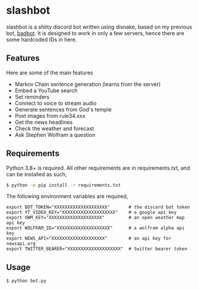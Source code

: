 # slashbot

slashbot is a shitty discord bot written using disnake, based on my previous
bot, [badbot](https://github.com/saultyevil/badbot). It is designed to work
in only a few servers, hence there are some hardcoded IDs in here.

## Features

Here are some of the main features

* Markov Chain sentence generation (learns from the server)
* Embed a YouTube search
* Set reminders
* Connect to voice to stream audio
* Generate sentences from God's temple
* Post images from rule34.xxx
* Get the news headlines
* Check the weather and forecast
* Ask Stephen Wolfram a question

## Requirements

Python 3.8+ is required. All other requirements are in requirements.txt, and
can be installed as such,

```bash
$ python -m pip install -r requirements.txt
```

The following environment variables are required,

```
export BOT_TOKEN="XXXXXXXXXXXXXXXXXXXX"       # the discord bot token
export YT_VIDEO_KEY="XXXXXXXXXXXXXXXXXXXX"    # a google api key
export OWM_KEY="XXXXXXXXXXXXXXXXXXXX"         # an open weather map api key
export WOLFRAM_ID="XXXXXXXXXXXXXXXXXXXX"      # a wolfram alpha api key
export NEWS_API="XXXXXXXXXXXXXXXXXXXX"        # an api key for newsapi.org
export TWITTER_BEARER="XXXXXXXXXXXXXXXXXXXX"  # twitter bearer token
```

## Usage

```bash
$ python bot.py
```
